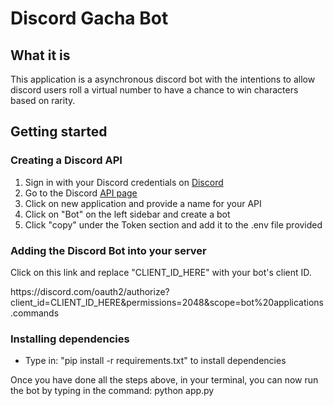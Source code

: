 ﻿<h1>Discord Gacha Bot</h1>
 <h2>What it is</h2>
 <p>This application is a asynchronous discord bot with the intentions to allow discord users roll a virtual number to have a chance to win characters based on rarity.</p>

<h2>Getting started</h2>

<h3>Creating a Discord API </h3>
<ol>
 <li>Sign in with your Discord credentials on <a href="https://discord.com">Discord</a> </li>
 <li>Go to the Discord <a href=https://discord.com/developers/applications>API page </a></li>
  <li> Click on new application and provide a name for your API </li>
  <li>Click on "Bot" on the left sidebar and create a bot</li>
  <li>Click "copy" under the Token section and add it to the .env file provided</li>
 </ol>
  
  <h3>Adding the Discord Bot into your server</h3>
  <p>Click on this link and replace "CLIENT_ID_HERE" with your bot's client ID.</p>
  https://discord.com/oauth2/authorize?client_id=CLIENT_ID_HERE&permissions=2048&scope=bot%20applications.commands


<h3>Installing dependencies </h3>
<ul>
  <li>Type in: "pip install -r requirements.txt" to install dependencies</li>
  </ul>
 
  <p>Once you have done all the steps above, in your terminal, you can now run the bot by typing in the command: python app.py</p>

